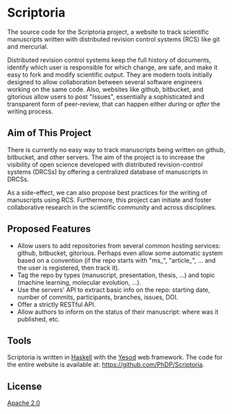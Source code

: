 Scriptoria
==========
The source code for the Scriptoria project, a website to track scientific manuscripts
written with distributed revision control systems (RCS) like git and mercurial.

Distributed revision control systems keep the full history of documents, identify
which user is responsible for which change, are safe, and make it easy to fork and modify
scientific output. They are modern tools initially designed to allow
collaboration between several software engineers working on the same code.
Also, websites like github, bitbucket, and gitorious allow users to post "Issues",
essentially a sophisticated and transparent form of peer-review, that can
happen either *during* or *after* the writing process.

Aim of This Project
-------------------
There is currently no easy way to track manuscripts being written on github,
bitbucket, and other servers. The aim of the project is to increase the visibility of
open science developed with distributed revision-control systems (DRCSs) by offering a centralized
database of manuscripts in DRCSs.

As a side-effect, we can also propose best practices for the writing of
manuscripts using RCS. Furthermore, this project can initiate and foster
collaborative research in the scientific community and across disciplines.

Proposed Features
-----------------

* Allow users to add repositories from several common hosting services: github,
bitbucket, gitorious. Perhaps even allow some automatic system based on
a convention (if the repo starts with "ms_", "article_", ... and the user is
registered, then track it).
* Tag the repo by types (manuscript, presentation, thesis, ...) and topic
(machine learning, molecular evolution, ...).
* Use the servers' API to extract basic info on the repo: starting date,
number of commits, participants, branches, issues, DOI.
* Offer a strictly RESTful API.
* Allow authors to inform on the status of their manuscript: where was
it published, etc.

Tools
-----
Scriptoria is written in [Haskell](http://www.haskell.org/) with the
[Yesod](http://www.yesodweb.com/) web framework. The code for the entire
website is available at: https://github.com/PhDP/Scriptoria.

License
-------
[Apache 2.0](http://www.apache.org/licenses/LICENSE-2.0)
